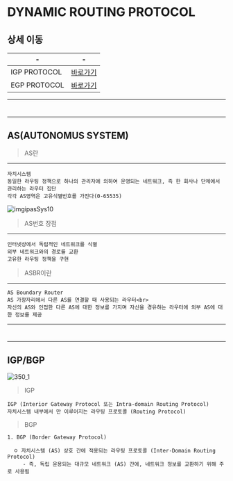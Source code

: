# DYNAMIC ROUTING PROTOCOL


상세 이동
---
|-|-|
|-|-|
|IGP PROTOCOL|[바로가기]()|
|EGP PROTOCOL|[바로가기]()|

---
#
---

AS(AUTONOMUS SYSTEM)
---
> AS란 <br>
---
```
자치시스템
동일한 라우팅 정책으로 하나의 관리자에 의하여 운영되는 네트워크, 즉 한 회사나 단체에서 관리하는 라우터 집단
각각 AS영역은 고유식별번호를 가진다(0-65535)
```

![imgipasSys10](https://github.com/MY-ALL-LECTURE/CCNA/assets/84259104/0df3f790-538c-484b-8467-024467e2108b)
 
> AS번호 장점
---
```
인터넷상에서 독립적인 네트워크를 식별
외부 네트워크와의 경로를 교환
고유한 라우팅 정책을 구현
```

> ASBR이란
---

```
AS Boundary Router
AS 가장자리에서 다른 AS를 연결할 때 사용되는 라우터<br>
자신의 AS와 인접한 다른 AS에 대한 정보를 가지며 자신을 경유하는 라우터에 외부 AS에 대한 정보를 제공 

```


---
#
---

IGP/BGP
---
![350_1](https://github.com/MY-ALL-LECTURE/CCNA/assets/84259104/3c677f4f-a92c-4ecb-a9c9-43956c464310)


> IGP <br>
```
IGP (Interior Gateway Protocol 또는 Intra-domain Routing Protocol)
자치시스템 내부에서 만 이루어지는 라우팅 프로토콜 (Routing Protocol)
```

> BGP <br>
```
1. BGP (Border Gateway Protocol)

  ㅇ 자치시스템 (AS) 상호 간에 적용되는 라우팅 프로토콜 (Inter-Domain Routing Protocol)
     - 즉, 독립 운용되는 대규모 네트워크 (AS) 간에, 네트워크 정보를 교환하기 위해 주로 사용됨
```

